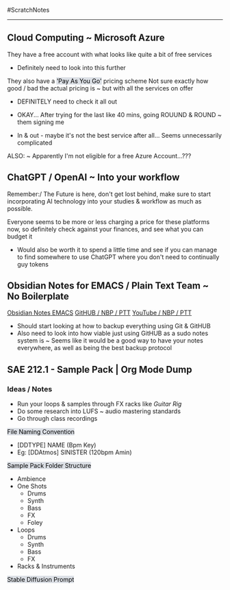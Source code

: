 #ScratchNotes 
- - -
## Cloud Computing ~ Microsoft Azure

They have a free account with what looks like quite a bit of free services
- Definitely need to look into this further

They also have a <mark style="background: #CACFD9A6;">'Pay As You Go'</mark> pricing scheme
Not sure exactly how good / bad the actual pricing is ~ but with all the services on offer
- DEFINITELY need to check it all out

- OKAY... After trying for the last like 40 mins, going ROUUND & ROUND ~ them signing me
- In & out - maybe it's not the best service after all... Seems unnecessarily complicated

ALSO: ~ Apparently I'm not eligible for a free Azure Account...???


## ChatGPT / OpenAI ~ Into your workflow

Remember:/ The Future is here, don't get lost behind, make sure to start incorporating AI technology
into your studies & workflow as much as possible.

Everyone seems to be more or less charging a price for these platforms now, so definitely check
against your finances, and see what you can budget it

- Would also be worth it to spend a little time and see if you can manage to find somewhere to use ChatGPT where you don't need to continually guy tokens


## Obsidian Notes for EMACS / Plain Text Team ~ No Boilerplate

[Obsidian Notes EMACS](https://tinyurl.com/yl4fan4k)
[GitHUB / NBP / PTT](https://tinyurl.com/ylf39k6n)
[YouTube / NBP / PTT](https://www.youtube.com/watch?v=WgV6M1LyfNY)

- Should start looking at how to backup everything using Git & GitHUB
- Also need to look into how viable just using GitHUB as a sudo notes system is ~ Seems like it would be a good way to have your notes everywhere, as well as being the best backup protocol

## SAE 212.1 - Sample Pack | Org Mode Dump

### Ideas / Notes
- Run your loops & samples through FX racks like *Guitar Rig*
- Do some research into LUFS ~ audio mastering standards
- Go through class recordings

<mark style="background: #CACFD9A6;">File Naming Convention</mark>
- [DDTYPE] NAME (Bpm Key)
- Eg: [DDAtmos] SINISTER (120bpm Amin)

<mark style="background: #CACFD9A6;">Sample Pack Folder Structure</mark>
- Ambience
- One Shots
	- Drums
	- Synth
	- Bass
	- FX
	- Foley
- Loops
	- Drums
	- Synth
	- Bass
	- FX
- Racks & Instruments

<mark style="background: #CACFD9A6;">Stable Diffusion Prompt</mark>
```Generate a chilling and ominous album cover depicting a scene inspired by the following themes: 'Haunted Forest,' 'Abandoned Asylum,' and 'Eldritch Horrors.' The image should evoke a sense of terror and unease, utilizing dark and eerie colors to create a foreboding atmosphere. Ensure that the generated artwork is rich in detail, with intricate elements that hint at otherworldly entities and sinister shadows. Let the viewer feel as though they're stepping into a Lovecraftian nightmare, where the lines between reality and the supernatural are blurred. Embrace the macabre and the arcane, and make this album cover a visual representation of the horrors that lie just beyond our perception.
```


